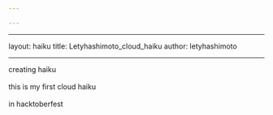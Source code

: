 ```yaml
---

---
```

---
layout: haiku
title: Letyhashimoto_cloud_haiku
author: letyhashimoto

---
creating haiku<br>    
this is my first cloud haiku <br>  
in hacktoberfest<br>